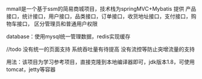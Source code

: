 mmall是一个基于ssm的简易商城项目，技术栈为springMVC+Mybatis 
提供 产品接口，统计接口，用户接口，品类接口，订单接口，收货地址接口，支付接口，购物车接口，
区分管理员和普通用户权限

database：使用mysql统一管理数据，redis实现缓存

//todo
没有统一的页面支持
系统吞吐量有待提高
没有流控等防止突增流量的支持

用法：该项目为学习参考项目，直接克隆到本地编译器即可，jdk版本1.8，可使用tomcat，jetty等容器
